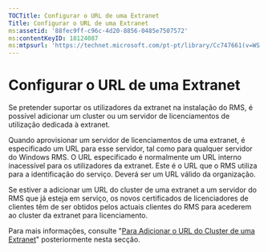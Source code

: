 ```yaml
---
TOCTitle: Configurar o URL de uma Extranet
Title: Configurar o URL de uma Extranet
ms:assetid: '88fec9ff-c96c-4d20-8856-0485e7507572'
ms:contentKeyID: 18124087
ms:mtpsurl: 'https://technet.microsoft.com/pt-pt/library/Cc747661(v=WS.10)'
---
```


Configurar o URL de uma Extranet
================================

Se pretender suportar os utilizadores da extranet na instalação do RMS, é possível adicionar um cluster ou um servidor de licenciamentos de utilização dedicada à extranet.

Quando aprovisionar um servidor de licenciamentos de uma extranet, é especificado um URL para esse servidor, tal como para qualquer servidor do Windows RMS. O URL especificado é normalmente um URL interno inacessível para os utilizadores da extranet. Este é o URL que o RMS utiliza para a identificação do serviço. Deverá ser um URL válido da organização.

Se estiver a adicionar um URL do cluster de uma extranet a um servidor do RMS que já esteja em serviço, os novos certificados de licenciadores de clientes têm de ser obtidos pelos actuais clientes do RMS para acederem ao cluster da extranet para licenciamento.

Para mais informações, consulte "[Para Adicionar o URL do Cluster de uma Extranet](https://technet.microsoft.com/12c83186-ce9e-4100-bbd1-d87a885331c7)" posteriormente nesta secção.
